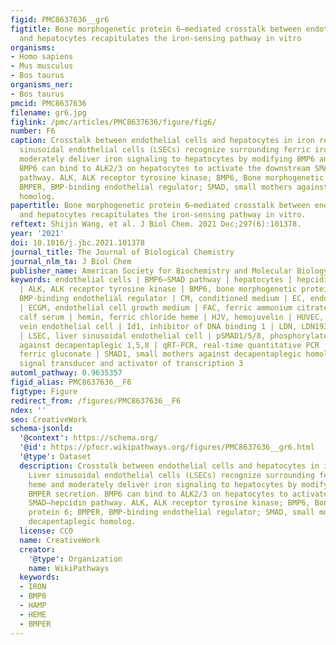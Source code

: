 ```yaml
---
figid: PMC8637636__gr6
figtitle: Bone morphogenetic protein 6–mediated crosstalk between endothelial cells
  and hepatocytes recapitulates the iron-sensing pathway in vitro
organisms:
- Homo sapiens
- Mus musculus
- Bos taurus
organisms_ner:
- Bos taurus
pmcid: PMC8637636
filename: gr6.jpg
figlink: /pmc/articles/PMC8637636/figure/fig6/
number: F6
caption: Crosstalk between endothelial cells and hepatocytes in iron regulation. Liver
  sinusoidal endothelial cells (LSECs) recognize surrounding ferric iron or heme and
  moderately deliver iron signaling to hepatocytes by modifying BMP6 and BMPER secretion.
  BMP6 can bind to ALK2/3 on hepatocytes to activate the downstream SMAD–hepcidin
  pathway. ALK, ALK receptor tyrosine kinase; BMP6, Bone morphogenetic protein 6;
  BMPER, BMP-binding endothelial regulator; SMAD, small mothers against decapentaplegic
  homolog.
papertitle: Bone morphogenetic protein 6–mediated crosstalk between endothelial cells
  and hepatocytes recapitulates the iron-sensing pathway in vitro.
reftext: Shijin Wang, et al. J Biol Chem. 2021 Dec;297(6):101378.
year: '2021'
doi: 10.1016/j.jbc.2021.101378
journal_title: The Journal of Biological Chemistry
journal_nlm_ta: J Biol Chem
publisher_name: American Society for Biochemistry and Molecular Biology
keywords: endothelial cells | BMP6–SMAD pathway | hepatocytes | hepcidin | iron metabolism
  | ALK, ALK receptor tyrosine kinase | BMP6, bone morphogenetic protein 6 | BMPER,
  BMP-binding endothelial regulator | CM, conditioned medium | EC, endothelial cell
  | ECGM, endothelial cell growth medium | FAC, ferric ammonium citrate | FCS, fetal
  calf serum | hemin, ferric chloride heme | HJV, hemojuvelin | HUVEC, human umbilical
  vein endothelial cell | Id1, inhibitor of DNA binding 1 | LDN, LDN193189 hydrochloride
  | LSEC, liver sinusoidal endothelial cell | pSMAD1/5/8, phosphorylated small mothers
  against decapentaplegic 1,5,8 | qRT-PCR, real-time quantitative PCR | SFG, sodium
  ferric gluconate | SMAD1, small mothers against decapentaplegic homolog 1 | STAT3,
  signal transducer and activator of transcription 3
automl_pathway: 0.9635357
figid_alias: PMC8637636__F6
figtype: Figure
redirect_from: /figures/PMC8637636__F6
ndex: ''
seo: CreativeWork
schema-jsonld:
  '@context': https://schema.org/
  '@id': https://pfocr.wikipathways.org/figures/PMC8637636__gr6.html
  '@type': Dataset
  description: Crosstalk between endothelial cells and hepatocytes in iron regulation.
    Liver sinusoidal endothelial cells (LSECs) recognize surrounding ferric iron or
    heme and moderately deliver iron signaling to hepatocytes by modifying BMP6 and
    BMPER secretion. BMP6 can bind to ALK2/3 on hepatocytes to activate the downstream
    SMAD–hepcidin pathway. ALK, ALK receptor tyrosine kinase; BMP6, Bone morphogenetic
    protein 6; BMPER, BMP-binding endothelial regulator; SMAD, small mothers against
    decapentaplegic homolog.
  license: CC0
  name: CreativeWork
  creator:
    '@type': Organization
    name: WikiPathways
  keywords:
  - IRON
  - BMP6
  - HAMP
  - HEME
  - BMPER
---
```

